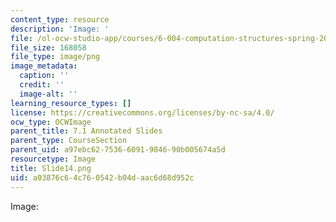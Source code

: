 ```yaml
---
content_type: resource
description: 'Image: '
file: /ol-ocw-studio-app/courses/6-004-computation-structures-spring-2017/a03876c64c760542b04daac6d68d952c_Slide14.png
file_size: 168058
file_type: image/png
image_metadata:
  caption: ''
  credit: ''
  image-alt: ''
learning_resource_types: []
license: https://creativecommons.org/licenses/by-nc-sa/4.0/
ocw_type: OCWImage
parent_title: 7.1 Annotated Slides
parent_type: CourseSection
parent_uid: a97ebc62-7536-6091-9846-90b005674a5d
resourcetype: Image
title: Slide14.png
uid: a03876c6-4c76-0542-b04d-aac6d68d952c
---
```

Image: 